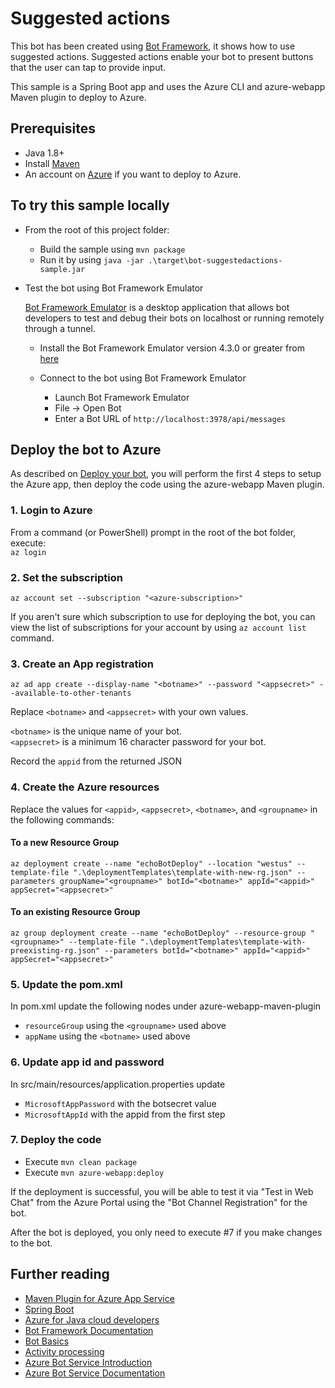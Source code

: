 # Suggested actions

This bot has been created using [Bot Framework](https://dev.botframework.com), it shows how to use suggested actions.  Suggested actions enable your bot to present buttons that the user can tap to provide input.

This sample is a Spring Boot app and uses the Azure CLI and azure-webapp Maven plugin to deploy to Azure.

## Prerequisites

- Java 1.8+
- Install [Maven](https://maven.apache.org/)
- An account on [Azure](https://azure.microsoft.com) if you want to deploy to Azure.

## To try this sample locally
- From the root of this project folder:
  - Build the sample using `mvn package`
  - Run it by using `java -jar .\target\bot-suggestedactions-sample.jar`

- Test the bot using Bot Framework Emulator

  [Bot Framework Emulator](https://github.com/microsoft/botframework-emulator) is a desktop application that allows bot developers to test and debug their bots on localhost or running remotely through a tunnel.

  - Install the Bot Framework Emulator version 4.3.0 or greater from [here](https://github.com/Microsoft/BotFramework-Emulator/releases)

  - Connect to the bot using Bot Framework Emulator

    - Launch Bot Framework Emulator
    - File -> Open Bot
    - Enter a Bot URL of `http://localhost:3978/api/messages`

## Deploy the bot to Azure

As described on [Deploy your bot](https://docs.microsoft.com/en-us/azure/bot-service/bot-builder-deploy-az-cli), you will perform the first 4 steps to setup the Azure app, then deploy the code using the azure-webapp Maven plugin.

### 1. Login to Azure
From a command (or PowerShell) prompt in the root of the bot folder, execute:  
`az login`
  
### 2. Set the subscription
`az account set --subscription "<azure-subscription>"`

If you aren't sure which subscription to use for deploying the bot, you can view the list of subscriptions for your account by using `az account list` command. 

### 3. Create an App registration
`az ad app create --display-name "<botname>" --password "<appsecret>" --available-to-other-tenants`

Replace `<botname>` and `<appsecret>` with your own values.

`<botname>` is the unique name of your bot.  
`<appsecret>` is a minimum 16 character password for your bot. 

Record the `appid` from the returned JSON

### 4. Create the Azure resources
Replace the values for `<appid>`, `<appsecret>`, `<botname>`, and `<groupname>` in the following commands:

#### To a new Resource Group
`az deployment create --name "echoBotDeploy" --location "westus" --template-file ".\deploymentTemplates\template-with-new-rg.json" --parameters groupName="<groupname>" botId="<botname>" appId="<appid>" appSecret="<appsecret>"`

#### To an existing Resource Group
`az group deployment create --name "echoBotDeploy" --resource-group "<groupname>" --template-file ".\deploymentTemplates\template-with-preexisting-rg.json" --parameters botId="<botname>" appId="<appid>" appSecret="<appsecret>"`

### 5. Update the pom.xml
In pom.xml update the following nodes under azure-webapp-maven-plugin
- `resourceGroup` using the `<groupname>` used above
- `appName` using the `<botname>` used above

### 6. Update app id and password
In src/main/resources/application.properties update 
  - `MicrosoftAppPassword` with the botsecret value
  - `MicrosoftAppId` with the appid from the first step

### 7. Deploy the code
- Execute `mvn clean package` 
- Execute `mvn azure-webapp:deploy`

If the deployment is successful, you will be able to test it via "Test in Web Chat" from the Azure Portal using the "Bot Channel Registration" for the bot.

After the bot is deployed, you only need to execute #7 if you make changes to the bot.


## Further reading

- [Maven Plugin for Azure App Service](https://docs.microsoft.com/en-us/java/api/overview/azure/maven/azure-webapp-maven-plugin/readme?view=azure-java-stable)
- [Spring Boot](https://spring.io/projects/spring-boot)
- [Azure for Java cloud developers](https://docs.microsoft.com/en-us/azure/java/?view=azure-java-stable)
- [Bot Framework Documentation](https://docs.botframework.com)
- [Bot Basics](https://docs.microsoft.com/azure/bot-service/bot-builder-basics?view=azure-bot-service-4.0)
- [Activity processing](https://docs.microsoft.com/en-us/azure/bot-service/bot-builder-concept-activity-processing?view=azure-bot-service-4.0)
- [Azure Bot Service Introduction](https://docs.microsoft.com/azure/bot-service/bot-service-overview-introduction?view=azure-bot-service-4.0)
- [Azure Bot Service Documentation](https://docs.microsoft.com/azure/bot-service/?view=azure-bot-service-4.0)
